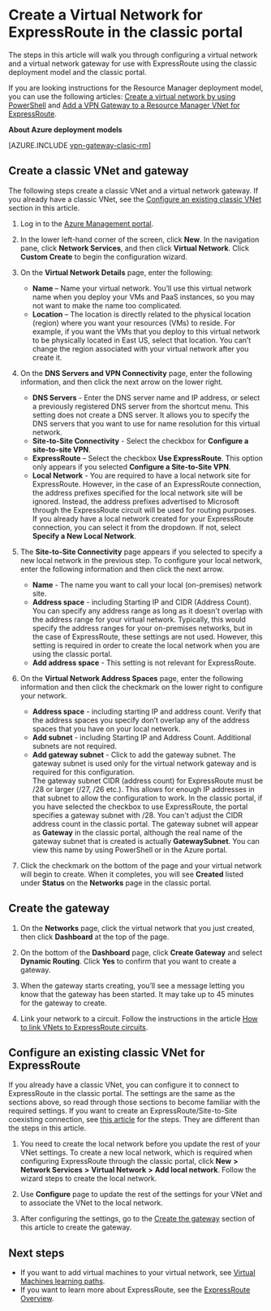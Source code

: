 <properties
   pageTitle="Configure a Virtual Network and Gateway for ExpressRoute | Azure"
   description="This article walks you through setting up a virtual network (VNet) for ExpressRoute using the classic deployment model."
   documentationCenter="na"
   services="expressroute"
   authors="cherylmc"
   manager="carmonm"
   editor=""
   tags="azure-service-management"/>

<tags 
   ms.service="expressroute"
   ms.devlang="na"
   ms.topic="article" 
   ms.tgt_pltfrm="na"
   ms.workload="infrastructure-services" 
   ms.date="09/20/2016"
   ms.author="cherylmc"/>

# Create a Virtual Network for ExpressRoute in the classic portal

The steps in this article will walk you through configuring a virtual network and a virtual network gateway for use with ExpressRoute using the classic deployment model and the classic portal.

If you are looking instructions for the Resource Manager deployment model, you can use the following articles: [Create a virtual network by using PowerShell](/documentation/articles/virtual-networks-create-vnet-arm-ps/) and [Add a VPN Gateway to a Resource Manager VNet for ExpressRoute](/documentation/articles/expressroute-howto-add-gateway-resource-manager/).

**About Azure deployment models**

[AZURE.INCLUDE [vpn-gateway-clasic-rm](../../includes/vpn-gateway-classic-rm-include.md)] 

## Create a classic VNet and gateway

The following steps create a classic VNet and a virtual network gateway. If you already have a classic VNet, see the [Configure an existing classic VNet](#config) section in this article.

1. Log in to the [Azure Management portal](http://manage.windowsazure.cn).

2. In the lower left-hand corner of the screen, click **New**. In the navigation pane, click **Network Services**, and then click **Virtual Network**. Click **Custom Create** to begin the configuration wizard.

3. On the **Virtual Network Details** page, enter the following:

	- **Name** – Name your virtual network. You’ll use this virtual network name when you deploy your VMs and PaaS instances, so you may not want to make the name too complicated.
	- **Location** – The location is directly related to the physical location (region) where you want your resources (VMs) to reside. For example, if you want the VMs that you deploy to this virtual network to be physically located in East US, select that location. You can’t change the region associated with your virtual network after you create it.

4. On the **DNS Servers and VPN Connectivity** page, enter the following information, and then click the next arrow on the lower right. 

	- **DNS Servers** - Enter the DNS server name and IP address, or select a previously registered DNS server from the shortcut menu. This setting does not create a DNS server. It allows you to specify the DNS servers that you want to use for name resolution for this virtual network.
	- **Site-to-Site Connectivity** - Select the checkbox for **Configure a site-to-site VPN**.
	- **ExpressRoute** – Select the checkbox **Use ExpressRoute**. This option only appears if you selected **Configure a Site-to-Site VPN**.
	- **Local Network** - You are required to have a local network site for ExpressRoute. However, in the case of an ExpressRoute connection, the address prefixes specified for the local network site will be ignored. Instead, the address prefixes advertised to Microsoft through the ExpressRoute circuit will be used for routing purposes.<BR>If you already have a local network created for your ExpressRoute connection, you can select it from the dropdown. If not, select **Specify a New Local Network**.

5. The **Site-to-Site Connectivity** page appears if you selected to specify a new local network in the previous step. To configure your local network, enter the following information and then click the next arrow. 

	- **Name** - The name you want to call your local (on-premises) network site.
	- **Address space** - including Starting IP and CIDR (Address Count). You can specify any address range as long as it doesn't overlap with the address range for your virtual network. Typically, this would specify the address ranges for your on-premises networks, but in the case of ExpressRoute, these settings are not used. However, this setting is required in order to create the local network when you are using the classic portal.
	- **Add address space** - This setting is not relevant for ExpressRoute.


6. On the **Virtual Network Address Spaces** page, enter the following information and then click the checkmark on the lower right to configure your network. 

	- **Address space** - including starting IP and address count. Verify that the address spaces you specify don’t overlap any of the address spaces that you have on your local network.
	- **Add subnet** - including Starting IP and Address Count. Additional subnets are not required.
	- **Add gateway subnet** - Click to add the gateway subnet. The gateway subnet is used only for the virtual network gateway and is required for this configuration.<BR>The gateway subnet CIDR (address count) for ExpressRoute must be /28 or larger (/27, /26 etc.). This allows for enough IP addresses in that subnet to allow the configuration to work. In the classic portal, if you have selected the checkbox to use ExpressRoute, the portal specifies a gateway subnet with /28.  You can't adjust the CIDR address count in the classic portal. The gateway subnet will appear as **Gateway** in the classic portal, although the real name of the gateway subnet that is created is actually **GatewaySubnet**. You can view this name by using PowerShell or in the Azure portal.

7. Click the checkmark on the bottom of the page and your virtual network will begin to create. When it completes, you will see **Created** listed under **Status** on the **Networks** page in the classic portal.

## <a name="gw"></a>Create the gateway

1. On the **Networks** page, click the virtual network that you just created, then click **Dashboard** at the top of the page.

2. On the bottom of the **Dashboard** page, click **Create Gateway** and select **Dynamic Routing**. Click **Yes** to confirm that you want to create a gateway.

3. When the gateway starts creating, you’ll see a message letting you know that the gateway has been started. It may take up to 45 minutes for the gateway to create.

4. Link your network to a circuit. Follow the instructions in the article [How to link VNets to ExpressRoute circuits](expressroute-howto-linkvnet-classic.md).

## <a name="config"></a>Configure an existing classic VNet for ExpressRoute

If you already have a classic VNet, you can configure it to connect to ExpressRoute in the classic portal. The settings are the same as the sections above, so read through those sections to become familiar with the required settings. If you want to create an ExpressRoute/Site-to-Site coexisting connection, see [this article](/documentation/articles/expressroute-howto-coexist-classic/) for the steps. They are different than the steps in this article.
 
1. You need to create the local network before you update the rest of your VNet settings. To create a new local network, which is required when configuring ExpressRoute through the classic portal, click **New** **>** **Network Services** **>** **Virtual Network** **>** **Add local network**. Follow the wizard steps to create the local network.

2. Use **Configure** page to update the rest of the settings for your VNet and to associate the VNet to the local network.

3. After configuring the settings, go to the [Create the gateway](#gw) section of this article to create the gateway.


## Next steps

- If you want to add virtual machines to your virtual network, see [Virtual Machines learning paths](https://azure.microsoft.com/documentation/learning-paths/virtual-machines/).
- If you want to learn more about ExpressRoute, see the [ExpressRoute Overview](/documentation/articles/expressroute-introduction/).


 

